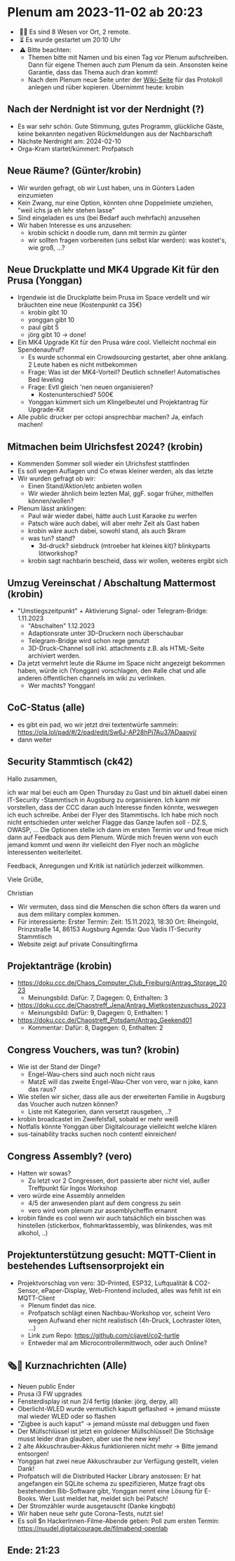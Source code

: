 # Plenum am 2023-11-02 ab 20:23

*  👯‍♂️ Es sind 8 Wesen vor Ort, 2 remote.
*  ⏳ Es wurde gestartet um 20:10 Uhr
*  ⚠️ Bitte beachten: 
  * Themen bitte mit Namen und bis einen Tag vor Plenum aufschreiben. Dann für eigene Themen auch zum Plenum da sein. Ansonsten keine Garantie, dass das Thema auch dran kommt!
  * Nach dem Plenum neue Seite unter der [Wiki-Seite](https://wiki.openlab-augsburg.de/Plenum/Infos) für das Protokoll anlegen und rüber kopieren. Übernimmt heute: krobin


## Nach der Nerdnight ist vor der Nerdnight (?)
  - Es war sehr schön. Gute Stimmung, gutes Programm, glückliche Gäste, keine bekannten negativen Rückmeldungen aus der Nachbarschaft
  - Nächste Nerdnight am: 2024-02-10
  - Orga-Kram startet/kümmert: Profpatsch


## Neue Räume? (Günter/krobin)
  - Wir wurden gefragt, ob wir Lust haben, uns in Günters Laden einzumieten
  - Kein Zwang, nur eine Option, könnten ohne Doppelmiete umziehen, "weil ichs ja eh lehr stehen lasse"
  - Sind eingeladen es uns (bei Bedarf auch mehrfach) anzusehen
  - Wir haben Interesse es uns anzusehen:
    - krobin schickt n doodle rum, dann mit termin zu günter
    - wir sollten fragen vorbereiten (uns selbst klar werden): was kostet's, wie groß, ...? 

## Neue Druckplatte und MK4 Upgrade Kit für den Prusa (Yonggan)
  - Irgendwie ist die Druckplatte beim Prusa im Space verdellt und wir bräuchten eine neue (Kostenpunkt ca 35€)
    - krobin gibt 10
    - yonggan gibt 10
    - paul gibt 5 
    - jörg gibt 10 -> done! 
  - Ein MK4 Upgrade Kit für den Prusa wäre cool. Vielleicht nochmal ein Spendenaufruf?
    - Es wurde schonmal ein Crowdsourcing gestartet, aber ohne anklang. 2 Leute haben es nicht mitbekommen
    - Frage: Was ist der MK4-Vorteil? Deutlich schneller! Automatisches Bed leveling
    - Frage: Evtl gleich 'nen neuen organisieren? 
        - Kostenunterschied? 500€
    - Yonggan kümmert sich um Klingelbeutel und Projektantrag für Upgrade-Kit
  - Alle public drucker per octopi ansprechbar machen? Ja, einfach machen!
  
## Mitmachen beim Ulrichsfest 2024? (krobin)
  - Kommenden Sommer soll wieder ein Ulrichsfest stattfinden
  - Es soll wegen Auflagen und Co etwas kleiner werden, als das letzte
  - Wir wurden gefragt ob wir:
    - Einen Stand/Aktion/etc anbieten wollen
    - Wir wieder ähnlich beim lezten Mal, ggF. sogar früher, mithelfen können/wollen?
  - Plenum lässt anklingen:
    - Paul wär wieder dabei, hätte auch Lust Karaoke zu werfen
    - Patsch wäre auch dabei, will aber mehr Zeit als Gast haben
    - krobin wäre auch dabei, sowohl stand, als auch $kram
    - was tun? stand?
      - 3d-druck? siebdruck (mtroeber hat kleines kit)? blinkyparts lötworkshop?
    - krobin sagt nachbarin bescheid, dass wir wollen, weiteres ergibt sich

## Umzug Vereinschat / Abschaltung Mattermost (krobin)
- "Umstiegszeitpunkt" + Aktivierung Signal- oder Telegram-Bridge: 1.11.2023
  - "Abschalten" 1.12.2023
  - Adaptionsrate unter 3D-Druckern noch überschaubar
  - Telegram-Bridge wird schon rege genutzt
  - 3D-Druck-Channel soll inkl. attachments z.B. als HTML-Seite archiviert werden.
- Da jetzt vermehrt leute die Räume im Space nicht angezeigt bekommen haben, würde ich (Yonggan) vorschlagen, den #alle chat und alle anderen öffentlichen channels im wiki zu verlinken.
  - Wer machts? Yonggan!


## CoC-Status (alle)
  - es gibt ein pad, wo wir jetzt drei textentwürfe sammeln: https://ola.lol/pad/#/2/pad/edit/Sw6J-AP28hPj7Au37ADaaoyj/
  - dann weiter

## Security Stammtisch (ck42)

Hallo zusammen,

ich war mal bei euch am Open Thursday zu Gast und bin aktuell dabei einen IT-Security -Stammtisch  in Augsburg zu organisieren. Ich kann mir vorstellen, dass der CCC daran auch Interesse finden könnte, weswegen ich euch schreibe.
Anbei der Flyer des Stammtischs. Ich habe mich noch nicht entschieden unter welcher Flagge das Ganze laufen soll - DZ.S, OWASP, ... Die Optionen stelle ich dann im ersten Termin vor und freue mich dann auf Feedback aus dem Plenum. Würde mich freuen wenn von euch jemand kommt und wenn ihr vielleicht den Flyer noch an mögliche Interessenten weiterleitet.

Feedback, Anregungen und Kritik ist natürlich jederzeit willkommen.

Viele Grüße,

Christian

  - Wir vermuten, dass sind die Menschen die schon öfters da waren und aus dem military complex kommen.
  - Für interessierte: Erster Termin: Zeit: 15.11.2023, 18:30 Ort: Rheingold, Prinzstraße 14, 86153 Augsburg Agenda: Quo Vadis IT-Security Stammtisch
  - Website zeigt auf private Consultingfirma

## Projektanträge (krobin)
  - https://doku.ccc.de/Chaos_Computer_Club_Freiburg/Antrag_Storage_2023
    - Meinungsbild: Dafür: 7, Dagegen: 0, Enthalten: 3
  - https://doku.ccc.de/Chaostreff_Jena/Antrag_Mietkostenzuschuss_2023
    - Meinungsbild: Dafür: 9, Dagegen: 0, Enthalten: 1
  - https://doku.ccc.de/Chaostreff_Potsdam/Antrag_Geekend01
    - Kommentar: Dafür: 8, Dagegen: 0, Enthalten: 2 


## Congress Vouchers, was tun? (krobin)
  - Wie ist der Stand der Dinge?
    - Engel-Wau-chers sind auch noch nicht raus
    - MatzE will das zweite Engel-Wau-Cher von vero, war n joke, kann das raus?
  - Wie stellen wir sicher, dass alle aus der erweiterten Familie in Augsburg das Voucher auch nutzen können?
    - Liste mit Kategorien, dann versetzt rausgeben, ..?
  - krobin broadcastet im Zweifelsfall, sobald er mehr weiß
  - Notfalls könnte Yonggan über Digitalcourage vielleicht welche klären
  - sus-tainability tracks suchen noch content! einreichen!
  
## Congress Assembly? (vero) 
  - Hatten wir sowas?
    - Zu letzt vor 2 Congressen, dort passierte aber nicht viel, außer Treffpunkt für Ingos Workshop
  - vero würde eine Assembly anmelden
    - 4/5 der anwesenden plant auf dem congress zu sein
    - vero wird vom plenum zur assemblycheffin ernannt
  - krobin fände es cool wenn wir auch tatsächlich ein bisschen was hinstellen (stickerbox, flohmarktassembly, was blinkendes, was mit alkohol, ..)

## Projektunterstützung gesucht: MQTT-Client in bestehendes Luftsensorprojekt ein
  - Projektvorschlag von vero: 3D-Printed, ESP32, Luftqualität & CO2-Sensor, ePaper-Display, Web-Frontend included, alles was fehlt ist ein MQTT-Client
    - Plenum findet das nice.
    - Profpatsch schlägt einen Nachbau-Workshop vor, scheint Vero wegen Aufwand eher nicht realistisch (4h-Druck, Lochraster löten, ...)
    - Link zum Repo: https://github.com/cijavel/co2-turtle
    - Entweder mal am Microcontrollermittwoch, oder auch Online?



## 🗞️🚨 Kurznachrichten (Alle)
  - Neuen public Ender
  - Prusa i3 FW upgrades
  - Fensterdisplay ist nun 2/4 fertig (danke: jörg, derpy, all)
  - Oberlicht-WLED wurde vermutlich kaputt geflashed -> jemand müsste mal wieder WLED oder so flashen
  - "Zigbee is auch kaput" -> jemand müsste mal debuggen und fixen
  - Der Müllschlüssel ist jetzt ein goldener Müllschlüssel! Die Stichsäge musst leider dran glauben, aber use the new key!
  - 2 alte Akkuschrauber-Akkus funktionieren nicht mehr -> Bitte jemand entsorgen!
  - Yonggan hat zwei neue Akkuschrauber zur Verfügung gestellt, vielen Dank!
  - Profpatsch will die Distributed Hacker Library anstossen: Er hat angefangen ein SQLite schema zu spezifizieren, Matze fragt obs bestehenden Bib-Software gibt, Yonggan nennt eine Lösung für E-Books. Wer Lust meldet hat, meldet sich bei Patsch!
  - Der Stromzähler wurde ausgetauscht (Danke kingbqb)
  - Wir haben neue sehr gute Corona-Tests, nutzt sie!
  - Es soll $n HackerInnen-Filme-Abende geben: Poll zum ersten Termin: 
    https://nuudel.digitalcourage.de/filmabend-openlab

  
## Ende: 21:23

